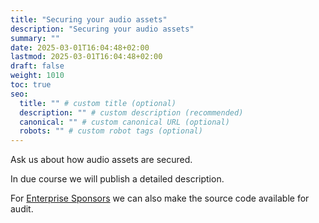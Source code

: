```yaml
---
title: "Securing your audio assets"
description: "Securing your audio assets"
summary: ""
date: 2025-03-01T16:04:48+02:00
lastmod: 2025-03-01T16:04:48+02:00
draft: false
weight: 1010
toc: true
seo:
  title: "" # custom title (optional)
  description: "" # custom description (recommended)
  canonical: "" # custom canonical URL (optional)
  robots: "" # custom robot tags (optional)
---
```


Ask us about how audio assets are secured.

In due course we will publish a detailed description.

For [Enterprise Sponsors](/docs/reference/sponsor-this-project/) we can also make the source code available for audit.
